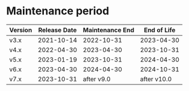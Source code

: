 Maintenance period
==================

| Version | Release Date | Maintenance End | End of Life |
| ------- | ------------ | --------------- | ----------- |
| v3.x    | 2021-10-14   | 2022-10-31      | 2023-04-30  |
| v4.x    | 2022-04-30   | 2023-04-30      | 2023-10-31  |
| v5.x    | 2023-01-19   | 2023-10-31      | 2024-04-30  |
| v6.x    | 2023-04-30   | 2024-04-30      | 2024-10-31  |
| v7.x    | 2023-10-31   | after v9.0      | after v10.0 |
